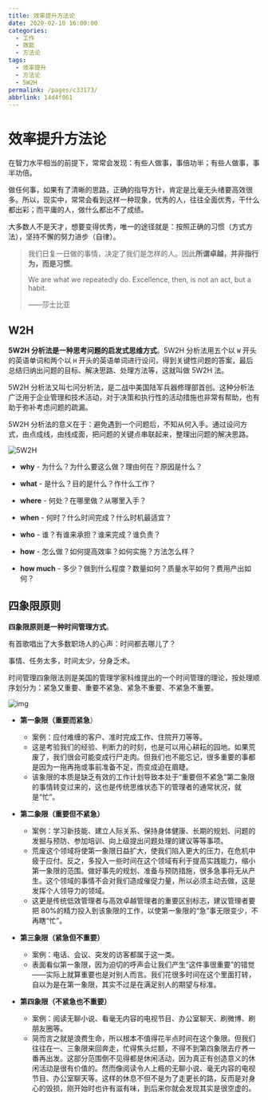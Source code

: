 ```yaml
---
title: 效率提升方法论
date: 2020-02-10 16:00:00
categories: 
  - 工作
  - 效能
  - 方法论
tags: 
  - 效率提升
  - 方法论
  - 5W2H
permalink: /pages/c33173/
abbrlink: 14d4f061
---
```


# 效率提升方法论

在智力水平相当的前提下，常常会发现：有些人做事，事倍功半；有些人做事，事半功倍。

做任何事，如果有了清晰的思路，正确的指导方针，肯定是比毫无头绪要高效很多。所以，现实中，常常会看到这样一种现象，优秀的人，往往全面优秀，干什么都出彩；而平庸的人，做什么都出不了成绩。

大多数人不是天才，想要变得优秀，唯一的途径就是：按照正确的习惯（方式方法），坚持不懈的努力进步（自律）。

> 我们日复一日做的事情，决定了我们是怎样的人。因此**所谓卓越，并非指行为，而是习惯**。
>
> We are what we repeatedly do. Excellence, then, is not an act, but a habit.
>
> ——莎士比亚

## W2H

**5W2H 分析法是一种思考问题的启发式思维方式**。5W2H 分析法用五个以 `W` 开头的英语单词和两个以 `H` 开头的英语单词进行设问，得到关键性问题的答案，最后总结归纳出问题的目标、解决思路、处理方法等，这就叫做 5W2H 法。

5W2H 分析法又叫七问分析法，是二战中美国陆军兵器修理部首创。这种分析法广泛用于企业管理和技术活动，对于决策和执行性的活动措施也非常有帮助，也有助于弥补考虑问题的疏漏。

5W2H 分析法的意义在于：避免遇到一个问题后，不知从何入手。通过设问方式，由点成线，由线成面，把问题的关键点串联起来，整理出问题的解决思路。

![5W2H](https://raw.githubusercontent.com/dunwu/images/dev/snap/20200210161837.png)

- **why** - 为什么？为什么要这么做？理由何在？原因是什么？
- **what** - 是什么？目的是什么？作什么工作？
- **where** - 何处？在哪里做？从哪里入手？
- **when** - 何时？什么时间完成？什么时机最适宜？
- **who** - 谁？有谁来承担？谁来完成？谁负责？

- **how** - 怎么做？如何提高效率？如何实施？方法怎么样？
- **how much** - 多少？做到什么程度？数量如何？质量水平如何？费用产出如何？

## 四象限原则

**四象限原则是一种时间管理方式**。

有首歌唱出了大多数职场人的心声：时间都去哪儿了？

事情、任务太多，时间太少，分身乏术。

时间管理四象限法则是美国的管理学家科维提出的一个时间管理的理论，按处理顺序划分为：紧急又重要、重要不紧急、紧急不重要、不紧急不重要。

![img](https://raw.githubusercontent.com/dunwu/images/dev/snap/20200210173335.png)

- **第一象限（重要而紧急**）

  - 案例：应付难缠的客户、准时完成工作、住院开刀等等。
  - 这是考验我们的经验、判断力的时刻，也是可以用心耕耘的园地。如果荒废了，我们很会可能变成行尸走肉。但我们也不能忘记，很多重要的事都是因为一拖再拖或事前准备不足，而变成迫在眉睫。
  - 该象限的本质是缺乏有效的工作计划导致本处于“重要但不紧急”第二象限的事情转变过来的，这也是传统思维状态下的管理者的通常状况，就是“忙”。

- **第二象限（重要但不紧急）**

  - 案例：学习新技能、建立人际关系、保持身体健康、长期的规划、问题的发掘与预防、参加培训、向上级提出问题处理的建议等等事项。
  - 荒废这个领域将使第一象限日益扩大，使我们陷入更大的压力，在危机中疲于应付。反之，多投入一些时间在这个领域有利于提高实践能力，缩小第一象限的范围。做好事先的规划、准备与预防措施，很多急事将无从产生。这个领域的事情不会对我们造成催促力量，所以必须主动去做，这是发挥个人领导力的领域。
  - 这更是传统低效管理者与高效卓越管理者的重要区别标志，建议管理者要把 80%的精力投入到该象限的工作，以使第一象限的“急”事无限变少，不再瞎“忙”。

- **第三象限（紧急但不重要）**

  - 案例：电话、会议、突发的访客都属于这一类。
  - 表面看似第一象限，因为迫切的呼声会让我们产生“这件事很重要”的错觉——实际上就算重要也是对别人而言。我们花很多时间在这个里面打转，自以为是在第一象限，其实不过是在满足别人的期望与标准。

- **第四象限（不紧急也不重要）**
  - 案例：阅读无聊小说、看毫无内容的电视节目、办公室聊天、刷微博、刷朋友圈等。
  - 简而言之就是浪费生命，所以根本不值得花半点时间在这个象限。但我们往往在一、三象限来回奔走，忙得焦头烂额，不得不到第四象限去疗养一番再出发。这部分范围倒不见得都是休闲活动，因为真正有创造意义的休闲活动是很有价值的。然而像阅读令人上瘾的无聊小说、毫无内容的电视节目、办公室聊天等。这样的休息不但不是为了走更长的路，反而是对身心的毁损，刚开始时也许有滋有味，到后来你就会发现其实是很空虚的。
